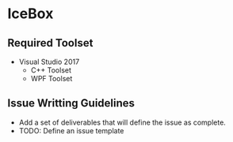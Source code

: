 # IceBox

## Required Toolset
* Visual Studio 2017
  * C++ Toolset
  * WPF Toolset

## Issue Writting Guidelines
* Add a set of deliverables that will define the issue as complete.
* TODO: Define an issue template
